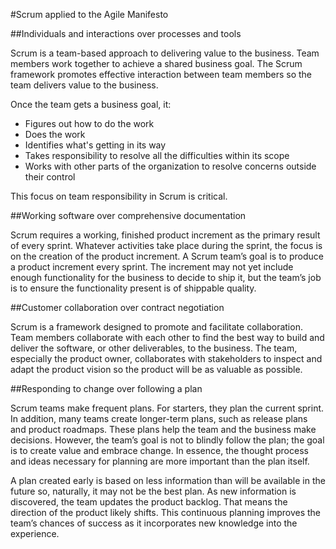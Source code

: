 #Scrum applied to the Agile Manifesto

##Individuals and interactions over processes and tools

Scrum is a team-based approach to delivering value to the business. Team members work together to achieve a shared business goal. The Scrum framework promotes effective interaction between team members so the team delivers value to the business.

Once the team gets a business goal, it:

* Figures out how to do the work
* Does the work
* Identifies what's getting in its way
* Takes responsibility to resolve all the difficulties within its scope
* Works with other parts of the organization to resolve concerns outside their control

This focus on team responsibility in Scrum is critical.

##Working software over comprehensive documentation

Scrum requires a working, finished product increment as the primary result of every sprint. Whatever activities take place during the sprint, the focus is on the creation of the product increment. A Scrum team’s goal is to produce a product increment every sprint. The increment may not yet include enough functionality for the business to decide to ship it, but the team’s job is to ensure the functionality present is of shippable quality.

##Customer collaboration over contract negotiation

Scrum is a framework designed to promote and facilitate collaboration. Team members collaborate with each other to find the best way to build and deliver the software, or other deliverables, to the business. The team, especially the product owner, collaborates with stakeholders to inspect and adapt the product vision so the product will be as valuable as possible.

##Responding to change over following a plan

Scrum teams make frequent plans. For starters, they plan the current sprint. In addition, many teams create longer-term plans, such as release plans and product roadmaps. These plans help the team and the business make decisions. However, the team’s goal is not to blindly follow the plan; the goal is to create value and embrace change. In essence, the thought process and ideas necessary for planning are more important than the plan itself.

A plan created early is based on less information than will be available in the future so, naturally, it may not be the best plan. As new information is discovered, the team updates the product backlog. That means the direction of the product likely shifts. This continuous planning improves the team’s chances of success as it incorporates new knowledge into the experience.